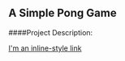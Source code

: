 ## A Simple Pong Game

####Project Description: 


[I'm an inline-style link](http://lambda.uta.edu/cse5335/spring14/project1.html)
